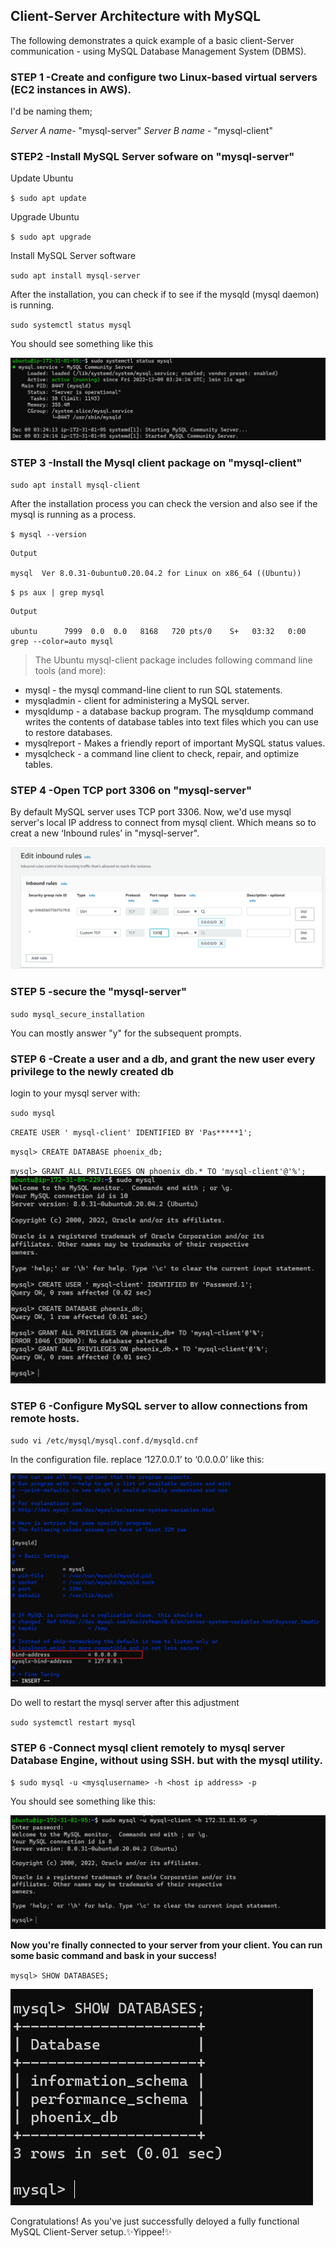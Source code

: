 ## Client-Server Architecture with MySQL
The following demonstrates a quick example of a basic client-Server communication - using MySQL Database Management System (DBMS).

### STEP 1 -Create and configure two Linux-based virtual servers (EC2 instances in AWS).
I'd be naming them;

*Server A name*- "mysql-server"
*Server B name* - "mysql-client"

### STEP2 -Install MySQL Server sofware on "mysql-server"

Update Ubuntu

`$ sudo apt update`

Upgrade Ubuntu

`$ sudo apt upgrade`

Install MySQL Server software
   
`sudo apt install mysql-server`

After the installation, you can check if to see if the mysqld (mysql daemon) is running. 

`sudo systemctl status mysql`

You should see something like this

![](assets/1.png)

### STEP 3 -Install the Mysql client package on "mysql-client"

`sudo apt install mysql-client`

After the installation process you can check the version and also see if the mysql is running as a process.

`$ mysql --version`
```
Output

mysql  Ver 8.0.31-0ubuntu0.20.04.2 for Linux on x86_64 ((Ubuntu))
```
`$ ps aux | grep mysql`
```
Output

ubuntu      7999  0.0  0.0   8168   720 pts/0    S+   03:32   0:00 grep --color=auto mysql
```
>The Ubuntu mysql-client package includes following command line tools (and more):

- mysql - the mysql command-line client to run SQL statements.
- mysqladmin - client for administering a MySQL server.
- mysqldump - a database backup program. The mysqldump command writes the contents of database tables into text files which you can use to restore databases.
- mysqlreport - Makes a friendly report of important MySQL status values.
- mysqlcheck - a command line client to check, repair, and optimize tables.

### STEP 4 -Open TCP port 3306 on "mysql-server"
By default MySQL server uses TCP port 3306. Now, we'd use mysql server's local IP address to connect from mysql client. Which means so to creat a new  ‘Inbound rules’ in "mysql-server". 

![](assets/2.png)

### STEP 5 -secure the "mysql-server" 

`sudo mysql_secure_installation`

You can mostly answer "y" for the subsequent prompts. 

### STEP 6 -Create a user and a db, and grant the new user every privilege to the newly created db

login to your mysql server with:

`sudo mysql`

`CREATE USER ' mysql-client' IDENTIFIED BY 'Pas*****1';`

`mysql> CREATE DATABASE phoenix_db;`

`mysql> GRANT ALL PRIVILEGES ON phoenix_db.* TO 'mysql-client'@'%';`
![](assets/6.png)

### STEP 6 -Configure MySQL server to allow connections from remote hosts.
   
`sudo vi /etc/mysql/mysql.conf.d/mysqld.cnf `

In the configuration file. replace ‘127.0.0.1’ to ‘0.0.0.0’ like this:

![](assets/3.png)

Do well to restart the mysql server after this adjustment

`sudo systemctl restart mysql`

### STEP 6 -Connect mysql client  remotely to mysql server Database Engine, without using SSH. but with the mysql utility.

`$ sudo mysql -u <mysqlusername> -h <host ip address> -p`

You should see something like this:

![](assets/4.png)

 **Now you're finally connected to your server from your client. You can run some basic command and bask in your success!**

 `mysql> SHOW DATABASES;`

 ![](assets/5.png)

 Congratulations! As you've just successfully deloyed a fully functional MySQL Client-Server setup.✨Yippee!✨







